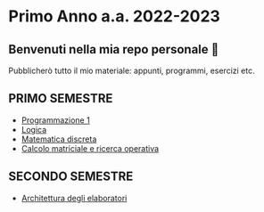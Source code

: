 # Primo Anno a.a. 2022-2023
## Benvenuti nella mia repo personale :sparkling_heart:

Pubblicherò tutto il mio materiale: appunti, programmi, esercizi etc.

## PRIMO SEMESTRE
- [Programmazione 1](https://github.com/Corso-A-2022-2023/Elena/tree/main/Programmazione%201)
- [Logica](https://github.com/Corso-A-2022-2023/Elena/tree/main/Logica)
- [Matematica discreta](https://github.com/Corso-A-2022-2023/Elena/tree/main/Matematica%20Discreta)
- [Calcolo matriciale e ricerca operativa](https://github.com/Corso-A-2022-2023/Elena/tree/main/CalcoloMatriciale_RicercaOperativa)

## SECONDO SEMESTRE
- [Architettura degli elaboratori]()
